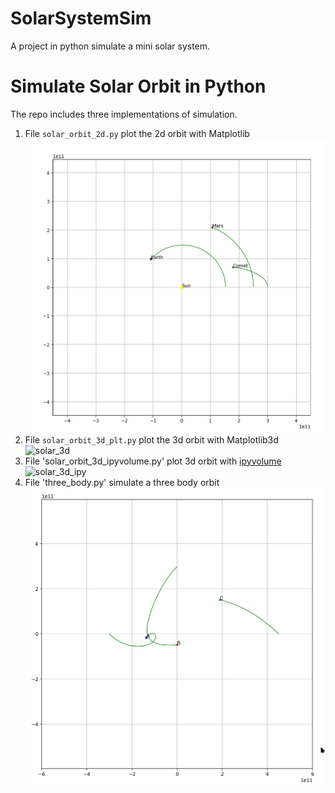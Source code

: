 # SolarSystemSim
A project in python simulate a mini solar system.
# Simulate Solar Orbit in Python

The repo includes three implementations of simulation.

1. File `solar_orbit_2d.py` plot the 2d orbit with Matplotlib
![solar_2d](/sample_gif/solar_orbit_2d.gif)
1. File `solar_orbit_3d_plt.py` plot the 3d orbit with Matplotlib3d
![solar_3d](sample_gif/solar_orbit_3d_plt.gif)
1. File 'solar_orbit_3d_ipyvolume.py' plot 3d orbit with [ipyvolume](https://ipyvolume.readthedocs.io/en/latest/index.html)
![solar_3d_ipy](sample_gif/solar_3d_ipyvolume.gif)
1. File 'three_body.py' simulate a three body orbit
![three_body.py](sample_gif/three_body_2.gif)
